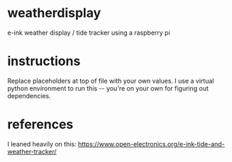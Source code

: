 # weatherdisplay
e-ink weather display / tide tracker using a raspberry pi

# instructions
Replace placeholders at top of file with your own values. I use a virtual python environment to run this -- you're on your own for figuring out dependencies. 

# references
I leaned heavily on this: https://www.open-electronics.org/e-ink-tide-and-weather-tracker/

